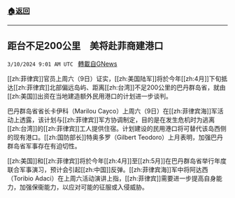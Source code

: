 ###  [:house:返回](README.md)
---


## 距台不足200公里　美将赴菲商建港口
`3/10/2024 9:01 AM UTC ` [轉載自GNews](https://gnews.org/articles/2381415)

[[zh:菲律宾]]官员上周六（9日）证实，[[zh:美国陆军]]将於今年[[zh:4月]]下旬抵达[[zh:菲律宾]]北部偏远岛屿、距离[[zh:台湾]]不足200公里的巴丹群岛省，就由[[zh:美国]]出资在当地建造额外民用港口的计划进一步谈判。

巴丹群岛省省长卡伊科（Marilou Cayco）上周六（9日）在[[zh:菲律宾海]]军活动上透露，该计划与[[zh:菲律宾]]军方协调制定，目的是在发生危机时为逃离[[zh:台湾]]的[[zh:菲律宾]]工人提供住宿。计划建设的民用港口将可替代该岛西侧的现有港口。[[zh:国防部长]]特奥多罗（Gilbert Teodoro）上月表明，加强巴丹群岛省军事存在有迫切性。

[[zh:美国]]和[[zh:菲律宾]]将於今年[[zh:4月]]至[[zh:5月]]在巴丹群岛省举行年度联合军事演习，预计会引起[[zh:中国]]反弹。[[zh:菲律宾海]]军中将阿达西（Toribio Adaci）在上周六活动演讲上指，[[zh:菲律宾]]需要进一步提高自身能力，加强保衞能力，以应对可能的征服或入侵威胁。
